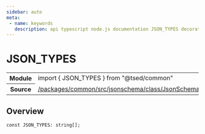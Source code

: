 ```yaml
---
sidebar: auto
meta:
 - name: keywords
   description: api typescript node.js documentation JSON_TYPES decorator
---
```

# JSON_TYPES <Badge text="Decorator" type="decorator"/>
<!-- Summary -->
<section class="symbol-info"><table class="is-full-width"><tbody><tr><th>Module</th><td><div class="lang-typescript"><span class="token keyword">import</span> { JSON_TYPES }&nbsp;<span class="token keyword">from</span>&nbsp;<span class="token string">"@tsed/common"</span></div></td></tr><tr><th>Source</th><td><a href="https://github.com/Romakita/ts-express-decorators/blob/v4.31.4/packages/common/src/jsonschema/class/JsonSchema.ts#L0-L0">/packages/common/src/jsonschema/class/JsonSchema.ts</a></td></tr></tbody></table></section>

<!-- Overview -->
## Overview


<pre><code class="typescript-lang "><span class="token keyword">const</span> JSON_TYPES<span class="token punctuation">:</span> <span class="token keyword">string</span><span class="token punctuation">[</span><span class="token punctuation">]</span><span class="token punctuation">;</span></code></pre>